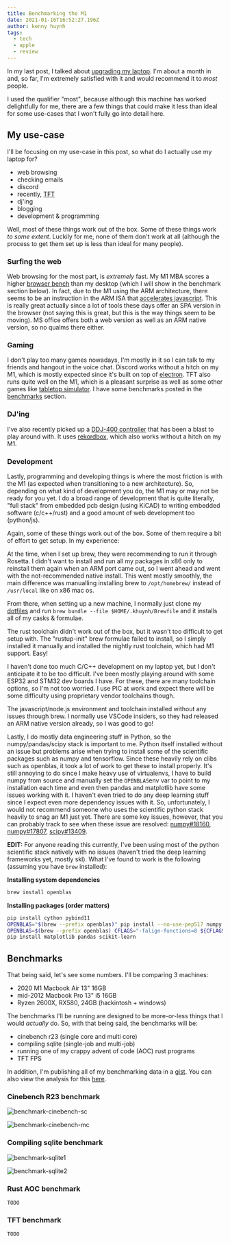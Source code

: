 ```yaml
---
title: Benchmarking the M1
date: 2021-01-16T16:52:27.196Z
author: kenny huynh
tags:
  - tech
  - apple
  - review
---
```

In my last post, I talked about [upgrading my laptop](https://www.kennyvh.com/posts/upgrading-my-laptop). I'm about a month in and, so far, I'm extremely satisfied with it and would recommend it to *most* people.

I used the qualifier "most", because although this machine has worked delightfully for me, there are a few things that could make it less than ideal for some use-cases that I won't fully go into detail here.

## My use-case

I'll be focusing on my use-case in this post, so what do I actually use my laptop for?

* web browsing
* checking emails
* discord
* recently, [TFT](https://teamfighttactics.leagueoflegends.com/)
* dj'ing
* blogging
* development & programming

Well, most of these things work out of the box. Some of these things work *to some extent*. Luckily for me, none of them don't work at all (although the process to get them set up is less than ideal for many people).

### Surfing the web

Web browsing for the most part, is *extremely* fast. My M1 MBA scores a higher [browser bench](https://browserbench.org/) than my desktop (which I will show in the benchmark section below). In fact, due to the M1 using the ARM architecture, there seems to be an instruction in the ARM ISA that [accelerates javascript](https://news.ycombinator.com/item?id=25233554). This is really great actually since a lot of tools these days offer an SPA version in the browser (not saying this is great, but this is the way things seem to be moving). MS office offers both a web version as well as an ARM native version, so no qualms there either.

### Gaming

I don't play too many games nowadays, I'm mostly in it so I can talk to my friends and hangout in the voice chat. Discord works without a hitch on my M1, which is mostly expected since it's built on top of [electron](https://www.electronjs.org/). TFT also runs quite well on the M1, which is a pleasant surprise as well as some other games like [tabletop simulator](https://store.steampowered.com/app/286160/Tabletop_Simulator/). I have some benchmarks posted in the [benchmarks](#benchmarks) section.

### DJ'ing

I've also recently picked up a [DDJ-400 controller](https://www.pioneerdj.com/en-us/product/controller/ddj-400/black/overview/) that has been a blast to play around with. It uses [rekordbox](https://rekordbox.com/en/), which also works without a hitch on my M1.

### Development

Lastly, programming and developing things is where the most friction is with the M1 (as expected when transitioning to a new architecture). So, depending on what kind of development you do, the M1 may or may not be ready for you yet. I do a broad range of development that is quite literally, "full stack" from embedded pcb design (using KiCAD) to writing embedded software (c/c++/rust) and a good amount of web development too (python/js).

Again, some of these things work out of the box. Some of them require a bit of effort to get setup. In my experience:

At the time, when I set up brew, they were recommending to run it through Rosetta. I didn't want to install and run all my packages in x86 only to reinstall them again when an ARM port came out, so I went ahead and went with the not-recommended native install. This went mostly smoothly, the main difference was manualling installing brew to `/opt/homebrew/` instead of `/usr/local` like on x86 mac os.

From there, when setting up a new machine, I normally just clone my [dotfiles](https://github.com/hkennyv/dotfiles) and run `brew bundle --file $HOME/.khuynh/Brewfile` and it installs all of my casks & formulae.

The rust toolchain didn't work out of the box, but it wasn't too difficult to get setup with. The "rustup-init" brew formulae failed to install, so I simply installed it manually and installed the nightly rust toolchain, which had M1 support. Easy!

I haven't done too much C/C++ development on my laptop yet, but I don't anticipate it to be too difficult. I've been mostly playing around with some ESP32 and STM32 dev boards I have. For these, there are many toolchain options, so I'm not too worried. I use PIC at work and expect there will be some difficulty using proprietary vendor toolchains though.

The javascript/node.js environment and toolchain installed without any issues through brew. I normally use VSCode insiders, so they had released an ARM native version already, so I was good to go!

Lastly, I do mostly data engineering stuff in Python, so the numpy/pandas/scipy stack is important to me. Python itself installed without an issue but problems arise when trying to install some of the scientific packages such as numpy and tensorflow. Since these heavily rely on clibs such as openblas, it took a lot of work to get these to install properly. It's still annoying to do since I make heavy use of virtualenvs, I have to build numpy from source and manually set the `OPENBLAS`env var to point to my installation each time and even then pandas and matplotlib have some issues working with it. I haven't even tried to do any deep learning stuff since I expect even more dependency issues with it. So, unfortunately, I would not recommend someone who uses the scientific python stack heavily to snag an M1 just yet. There are some key issues, however, that you can probably track to see when these issue are resolved: [numpy#18160](https://github.com/numpy/numpy/issues/18160), [numpy#17807](https://github.com/numpy/numpy/issues/17807), [scipy#13409](https://github.com/scipy/scipy/issues/13409).

**EDIT:** For anyone reading this currently, I've been using most of the python scientific stack natively with no issues (haven't tried the deep learning frameworks yet, mostly skl). What I've found to work is the following (assuming you have `brew` installed):

**Installing system dependencies**

```bash
brew install openblas
```

**Installing packages (order matters)**

```bash
pip install cython pybind11
OPENBLAS="$(brew --prefix openblas)" pip install --no-use-pep517 numpy
OPENBLAS=$(brew --prefix openblas) CFLAGS="-falign-functions=8 ${CFLAGS}" pip install --no-use-pep517 scipy
pip install matplotlib pandas scikit-learn
```

## Benchmarks

That being said, let's see some numbers. I'll be comparing 3 machines:

* 2020 M1 Macbook Air 13" 16GB
* mid-2012 Macbook Pro 13" i5 16GB
* Ryzen 2600X, RX580, 24GB (hackintosh + windows)

The benchmarks I'll be running are designed to be more-or-less things that I would *actually* do. So, with that being said, the benchmarks will be:

* cinebench r23 (single core and multi core)
* compiling sqlite (single-job and multi-job)
* running one of my crappy advent of code (AOC) rust programs
* TFT FPS

In addition, I'm publishing all of my benchmarking data in a [gist](https://gist.github.com/hkennyv/0f041cb93552d74a5a546ceb585e1bc7). You can also view the analysis for this [here](https://github.com/hkennyv/kennyvh.com/blob/main/content/notebooks/benchmarking-the-m1.ipynb).

### Cinebench R23 benchmark

![benchmark-cinebench-sc](/images/uploads/benchmarks-cinebench-sc.png "cinebench single core benchmark")

![benchmark-cinebench-mc](/images/uploads/benchmarks-cinebench-mc.png "cinebench multi core benchmark")

### Compiling sqlite benchmark

![benchmark-sqlite1](/images/uploads/benchmarks-sqlite-1.png "sqlite single-job benchmark")

![benchmark-sqlite2](/images/uploads/benchmarks-sqlite-2.png "sqlite multi-job benchmark")

### Rust AOC benchmark

`TODO`

### TFT benchmark

`TODO`